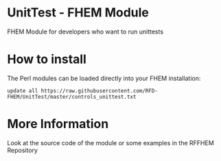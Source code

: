 UnitTest - FHEM Module
======


FHEM Module for developers who want to run unittests



How to install
======
The Perl modules can be loaded directly into your FHEM installation:

```update all https://raw.githubusercontent.com/RFD-FHEM/UnitTest/master/controls_unittest.txt```

More Information
=====
Look at the source code of the module or some examples in the RFFHEM Repository
